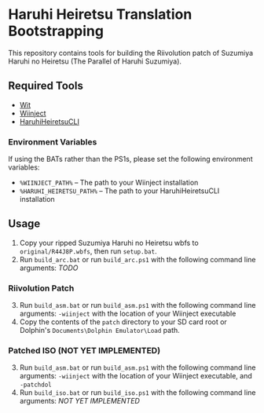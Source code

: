 # Haruhi Heiretsu Translation Bootstrapping

This repository contains tools for building the Riivolution patch of Suzumiya Haruhi no Heiretsu (The Parallel of Haruhi Suzumiya).

## Required Tools
* [Wit](https://wit.wiimm.de/)
* [Wiinject](https://github.com/jonko0493/Wiinject)
* [HaruhiHeiretsuCLI](https://github.com/jonko0493/HaruhiHeiretsuEditor/)

### Environment Variables
If using the BATs rather than the PS1s, please set the following environment variables:
* `%WIINJECT_PATH%` &ndash; The path to your Wiinject installation
* `%HARUHI_HEIRETSU_PATH%` &ndash; The path to your HaruhiHeiretsuCLI installation

## Usage
1. Copy your ripped Suzumiya Haruhi no Heiretsu wbfs to `original/R44J8P.wbfs`, then run `setup.bat`.
2. Run `build_arc.bat` or run `build_arc.ps1` with the following command line arguments: _TODO_

### Riivolution Patch
3. Run `build_asm.bat` or run `build_asm.ps1` with the following command line arguments: `-wiinject` with the location of your Wiinject executable
4. Copy the contents of the `patch` directory to your SD card root or Dolphin's `Documents\Dolphin Emulator\Load` path.

### Patched ISO (NOT YET IMPLEMENTED)
3. Run `build_asm.bat` or run `build_asm.ps1` with the following command line arguments: `-wiinject` with the location of your Wiinject executable, and `-patchdol`
4. Run `build_iso.bat` or run `build_iso.ps1` with the following command line arguments: _NOT YET IMPLEMENTED_